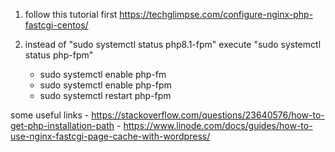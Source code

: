 1. follow this tutorial first https://techglimpse.com/configure-nginx-php-fastcgi-centos/
2. instead of "sudo systemctl status php8.1-fpm" execute "sudo systemctl status php-fpm"

     - sudo systemctl enable php-fm
     - sudo systemctl enable php-fpm
     - sudo systemctl restart  php-fpm

some useful links
     - https://stackoverflow.com/questions/23640576/how-to-get-php-installation-path
     - https://www.linode.com/docs/guides/how-to-use-nginx-fastcgi-page-cache-with-wordpress/
